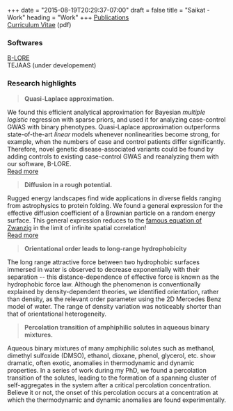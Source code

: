 +++
date = "2015-08-19T20:29:37-07:00"
draft = false
title = "Saikat - Work"
heading = "Work"
+++
[Publications](https://scholar.google.com/citations?user=Olrxt2IAAAAJ&hl=en&view_op=list_works&sortby=pubdate)  
[Curriculum Vitae](Saikat_Banerjee_CV.pdf) (pdf)  
### Softwares
[B-LORE](https://github.com/soedinglab/b-lore)  
TEJAAS (under developement)
### Research highlights
> **Quasi-Laplace approximation.** 

We found this efficient analytical approximation for Bayesian *multiple logistic* regression with sparse priors,
and used it for analyzing case-control GWAS with binary phenotypes.
Quasi-Laplace approximation outperforms state-of-the-art *linear* models whenever nonlinearities become strong, for example, 
when the numbers of case and control patients differ significantly.
Therefore, novel genetic disease-associated variants could be found by adding controls to existing case-control GWAS 
and reanalyzing them with our software, B-LORE.  
[Read more](https://www.biorxiv.org/content/early/2018/06/04/198911)

> **Diffusion in a rough potential.**

Rugged energy landscapes find wide applications in diverse fields ranging from astrophysics to protein folding.
We found a general expression for the effective diffusion coefficient of a Brownian particle on a random energy surface.
This general expression reduces to the [famous equation of Zwanzig](https://doi.org/10.1073/pnas.85.7.2029) in the limit of infinite spatial correlation!  
[Read more](https://doi.org/10.1063/1.4895905)

> **Orientational order leads to long-range hydrophobicity**

The long range attractive force between two hydrophobic surfaces immersed in water is observed to decrease exponentially with their separation
-- this distance-dependence of effective force is known as the hydrophobic force law. 
Although the phenomenon is conventionally explained by density-dependent theories,
we identified orientation, rather than density, as the relevant order parameter using the 2D Mercedes Benz model of water.
The range of density variation was noticeably shorter than that of orientational heterogeneity.

> **Percolation transition of amphiphilic solutes in aqueous binary mixtures.**

Aqueous binary mixtures of many amphiphilic solutes such as methanol, dimethyl sulfoxide (DMSO), ethanol, dioxane, phenol, glycerol, etc.
show dramatic, often exotic, anomalies in thermodynamic and dynamic properties.
In a series of work during my PhD, we found a percolation transition of the solutes,
leading to the formation of a spanning cluster of self-aggregates in the system after a critical percolation concentration. 
Believe it or not, the onset of this percolation occurs at a concentration at which the thermodynamic and dynamic anomalies are found experimentally.
